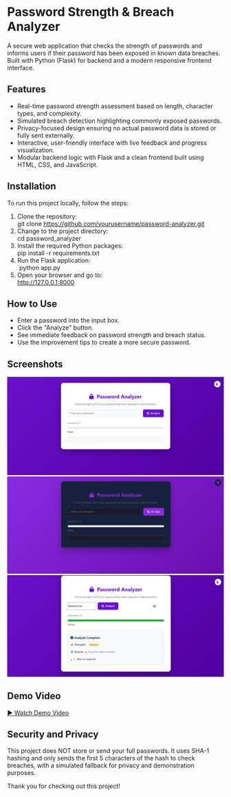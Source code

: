 #  Password Strength & Breach Analyzer

A secure web application that checks the strength of passwords and informs users if their password has been exposed in known data breaches. Built with Python (Flask) for backend and a modern responsive frontend interface.


##  Features

- Real-time password strength assessment based on length, character types, and complexity.
- Simulated breach detection highlighting commonly exposed passwords.
- Privacy-focused design ensuring no actual password data is stored or fully sent externally.
- Interactive, user-friendly interface with live feedback and progress visualization.
- Modular backend logic with Flask and a clean frontend built using HTML, CSS, and JavaScript.



##  Installation

To run this project locally, follow the steps:

1. Clone the repository:  
   git clone https://github.com/yourusername/password-analyzer.git
2. Change to the project directory:  
   cd password_analyzer
3. Install the required Python packages:  
   pip install -r requirements.txt
4. Run the Flask application:  
   `python app.py
5. Open your browser and go to:  
   http://127.0.0.1:8000


##  How to Use

- Enter a password into the input box.
- Click the "Analyze" button.
- See immediate feedback on password strength and breach status.
- Use the improvement tips to create a more secure password.



##  Screenshots

![Password Analyzer UI](screenshots/S1.png)  
![Password Analyzer UI](screenshots/S2.png) 
![Analysis Result Example](screenshots/S3.png)


##  Demo Video

[▶️ Watch Demo Video](https://drive.google.com/drive/folders/1f-mbkEOLO1S1w8Bd9UjlHokACWhSzuS6)


##  Security and Privacy

This project does NOT store or send your full passwords. It uses SHA-1 hashing and only sends the first 5 characters of the hash to check breaches, with a simulated fallback for privacy and demonstration purposes.

Thank you for checking out this project! 










